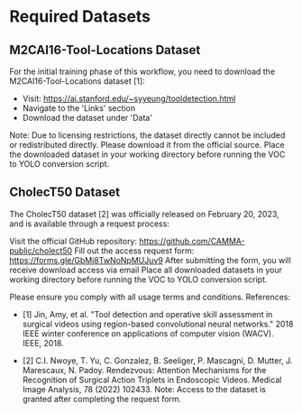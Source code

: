# Required Datasets
## M2CAI16-Tool-Locations Dataset
For the initial training phase of this workflow, you need to download the M2CAI16-Tool-Locations dataset [1]:

- Visit: https://ai.stanford.edu/~syyeung/tooldetection.html
- Navigate to the 'Links' section
- Download the dataset under 'Data'

Note: Due to licensing restrictions, the dataset directly cannot be included or redistributed directly. Please download it from the official source.
Place the downloaded dataset in your working directory before running the VOC to YOLO conversion script.

## CholecT50 Dataset

The CholecT50 dataset [2] was officially released on February 20, 2023, and is available through a request process:

Visit the official GitHub repository: https://github.com/CAMMA-public/cholect50
Fill out the access request form: https://forms.gle/GbMj8TwNoNpMUJuv9
After submitting the form, you will receive download access via email
Place all downloaded datasets in your working directory before running the VOC to YOLO conversion script.

Please ensure you comply with all usage terms and conditions.
References:
- [1] Jin, Amy, et al. "Tool detection and operative skill assessment in surgical videos using region-based convolutional neural networks." 2018 IEEE winter conference on applications of computer vision (WACV). IEEE, 2018.

- [2] C.I. Nwoye, T. Yu, C. Gonzalez, B. Seeliger, P. Mascagni, D. Mutter, J. Marescaux, N. Padoy. Rendezvous: Attention Mechanisms for the Recognition of Surgical Action Triplets in Endoscopic Videos. Medical Image Analysis, 78 (2022) 102433.
Note: Access to the dataset is granted after completing the request form. 
